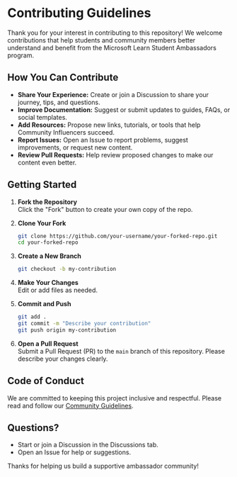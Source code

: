 # Contributing Guidelines

Thank you for your interest in contributing to this repository! We welcome contributions that help students and community members better understand and benefit from the Microsoft Learn Student Ambassadors program.

## How You Can Contribute

- **Share Your Experience:** Create or join a Discussion to share your journey, tips, and questions.
- **Improve Documentation:** Suggest or submit updates to guides, FAQs, or social templates.
- **Add Resources:** Propose new links, tutorials, or tools that help Community Influencers succeed.
- **Report Issues:** Open an Issue to report problems, suggest improvements, or request new content.
- **Review Pull Requests:** Help review proposed changes to make our content even better.

## Getting Started

1. **Fork the Repository**  
   Click the "Fork" button to create your own copy of the repo.

2. **Clone Your Fork**  
   ```bash
   git clone https://github.com/your-username/your-forked-repo.git
   cd your-forked-repo
   ```

3. **Create a New Branch**  
   ```bash
   git checkout -b my-contribution
   ```

4. **Make Your Changes**  
   Edit or add files as needed.

5. **Commit and Push**  
   ```bash
   git add .
   git commit -m "Describe your contribution"
   git push origin my-contribution
   ```

6. **Open a Pull Request**  
   Submit a Pull Request (PR) to the `main` branch of this repository. Please describe your changes clearly.

## Code of Conduct

We are committed to keeping this project inclusive and respectful. Please read and follow our [Community Guidelines](./COMMUNITY.md).

## Questions?

- Start or join a Discussion in the Discussions tab.
- Open an Issue for help or suggestions.

Thanks for helping us build a supportive ambassador community!

